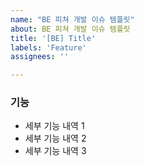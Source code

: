 ```yaml
---
name: "BE 피쳐 개발 이슈 템플릿"
about: BE 피쳐 개발 이슈 템플릿
title: '[BE] Title'
labels: 'Feature'
assignees: ''

---
```


### 기능

- 세부 기능 내역 1
- 세부 기능 내역 2
- 세부 기능 내역 3
